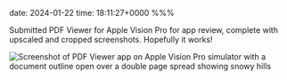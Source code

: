 date: 2024-01-22
time: 18:11:27+0000
%%%

Submitted PDF Viewer for Apple Vision Pro for app review, complete with upscaled and cropped screenshots. Hopefully it works!

![Screenshot of PDF Viewer app on Apple Vision Pro simulator with a document outline open over a double page spread showing snowy hills](screenshot.jpg)
